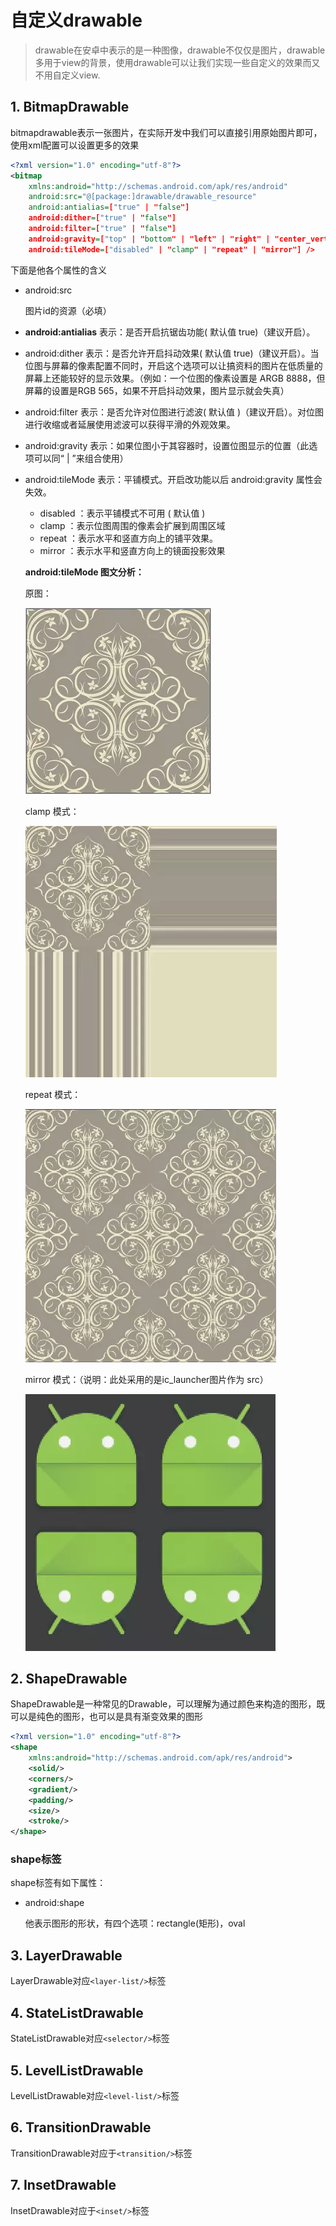 # 自定义drawable

> drawable在安卓中表示的是一种图像，drawable不仅仅是图片，drawable多用于view的背景，使用drawable可以让我们实现一些自定义的效果而又不用自定义view.

## 1. BitmapDrawable

bitmapdrawable表示一张图片，在实际开发中我们可以直接引用原始图片即可，使用xml配置可以设置更多的效果

```xml
<?xml version="1.0" encoding="utf-8"?>
<bitmap
    xmlns:android="http://schemas.android.com/apk/res/android"
    android:src="@[package:]drawable/drawable_resource"
    android:antialias=["true" | "false"]
    android:dither=["true" | "false"]
    android:filter=["true" | "false"]
    android:gravity=["top" | "bottom" | "left" | "right" | "center_vertical" | "fill_vertical" | "center_horizontal" | 			"fill_horizontal" | "center" | "fill" | "clip_vertical" | "clip_horizontal"]
    android:tileMode=["disabled" | "clamp" | "repeat" | "mirror"] />
```

下面是他各个属性的含义

+ android:src

  图片id的资源（必填）

+ **android:antialias**
  表示：是否开启抗锯齿功能( 默认值 true)（建议开启）。

+ android:dither
  表示：是否允许开启抖动效果( 默认值 true)（建议开启）。当位图与屏幕的像素配置不同时，开启这个选项可以让搞资料的图片在低质量的屏幕上还能较好的显示效果。（例如：一个位图的像素设置是 ARGB 8888，但屏幕的设置是RGB 565，如果不开启抖动效果，图片显示就会失真）

+ android:filter
  表示：是否允许对位图进行滤波( 默认值 )（建议开启）。对位图进行收缩或者延展使用滤波可以获得平滑的外观效果。

+ android:gravity
  表示：如果位图小于其容器时，设置位图显示的位置（此选项可以同“ | ”来组合使用）

+ android:tileMode
  表示：平铺模式。开启改功能以后 android:gravity 属性会失效。

  - disabled ：表示平铺模式不可用 ( 默认值 )
  - clamp ：表示位图周围的像素会扩展到周围区域
  - repeat ：表示水平和竖直方向上的铺平效果。
  - mirror ：表示水平和竖直方向上的镜面投影效果

  **android:tileMode 图文分析：**

  原图：

  ![img](自定义drawable.assets/4f21ebe849619261b73b.png)

  clamp 模式：

  ![img](%E8%87%AA%E5%AE%9A%E4%B9%89drawable.assets/81ab578f6907b5641bfa.png)

  repeat 模式：

  ![img](%E8%87%AA%E5%AE%9A%E4%B9%89drawable.assets/40a80b0451cb33e8bd49.png)

  mirror 模式：（说明：此处采用的是ic_launcher图片作为 src）

  ![img](%E8%87%AA%E5%AE%9A%E4%B9%89drawable.assets/db29fd09b40fa7fc10e3.png)

  

## 2. ShapeDrawable

ShapeDrawable是一种常见的Drawable，可以理解为通过颜色来构造的图形，既可以是纯色的图形，也可以是具有渐变效果的图形

```xml
<?xml version="1.0" encoding="utf-8"?>
<shape
    xmlns:android="http://schemas.android.com/apk/res/android">
    <solid/>
    <corners/>
    <gradient/>
    <padding/>
    <size/>
    <stroke/>
</shape>
```

### shape标签

shape标签有如下属性：

+ android:shape

  他表示图形的形状，有四个选项：rectangle(矩形)，oval

## 3. LayerDrawable

LayerDrawable对应`<layer-list/>`标签

## 4. StateListDrawable

StateListDrawable对应`<selector/>`标签

## 5. LevelListDrawable

LevelListDrawable对应`<level-list/>`标签

## 6. TransitionDrawable

TransitionDrawable对应于`<transition/>`标签

## 7. InsetDrawable

InsetDrawable对应于`<inset/>`标签

